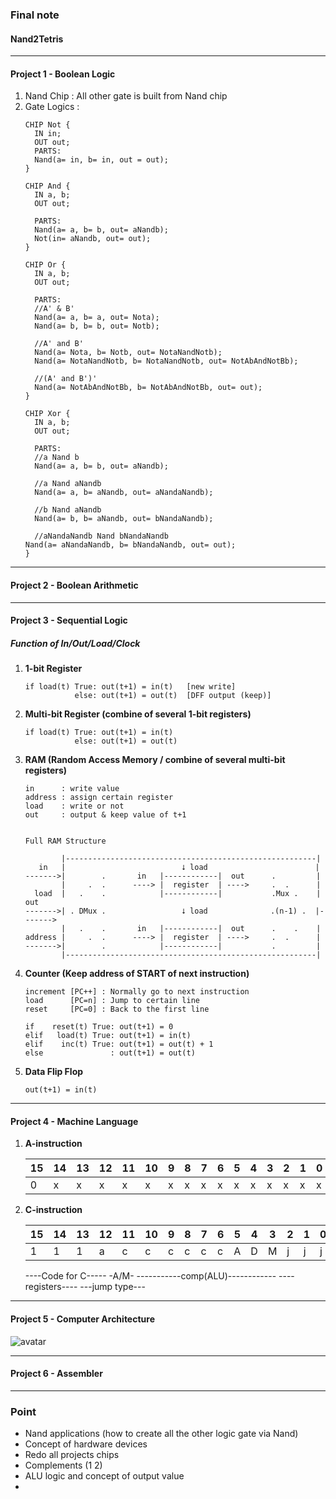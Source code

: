 ### Final note
#### Nand2Tetris

---
#### Project 1 - Boolean Logic
 1. Nand Chip : All other gate is built from Nand chip
 2. Gate Logics :
     ```
     CHIP Not {
       IN in;
       OUT out;
       PARTS: 
       Nand(a= in, b= in, out = out);
     }

     CHIP And {
       IN a, b;
       OUT out;

       PARTS:
       Nand(a= a, b= b, out= aNandb);
       Not(in= aNandb, out= out);
     }

     CHIP Or {
       IN a, b;
       OUT out;

       PARTS:
       //A' & B'
       Nand(a= a, b= a, out= Nota);
       Nand(a= b, b= b, out= Notb);

       //A' and B'
       Nand(a= Nota, b= Notb, out= NotaNandNotb);
       Nand(a= NotaNandNotb, b= NotaNandNotb, out= NotAbAndNotBb);

       //(A' and B')'
       Nand(a= NotAbAndNotBb, b= NotAbAndNotBb, out= out);
     }

     CHIP Xor {
       IN a, b;
       OUT out;

       PARTS:
       //a Nand b
       Nand(a= a, b= b, out= aNandb);

       //a Nand aNandb
       Nand(a= a, b= aNandb, out= aNandaNandb);

       //b Nand aNandb
       Nand(a= b, b= aNandb, out= bNandaNandb);

       //aNandaNandb Nand bNandaNandb
     Nand(a= aNandaNandb, b= bNandaNandb, out= out);
     }
     
     ```
     


---
#### Project 2 - Boolean Arithmetic

---
#### Project 3 - Sequential Logic

##### Function of In/Out/Load/Clock
 1. **1-bit Register**
     ```
     if load(t) True: out(t+1) = in(t)   [new write] 
                else: out(t+1) = out(t)  [DFF output (keep)]
     ```
 2. **Multi-bit Register (combine of several 1-bit registers)**  
     ```
     if load(t) True: out(t+1) = in(t)  
                else: out(t+1) = out(t)
     ```
 3. **RAM (Random Access Memory / combine of several multi-bit registers)**
     ``` 
     in      : write value
     address : assign certain register
     load    : write or not
     out     : output & keep value of t+1


     Full RAM Structure

             |--------------------------------------------------------|
        in   |                          ⭣ load                        |
     ------->|        .       in   |------------|  out      .         |
             |     .  .      ----> |  register  | ---->     .  .      |
       load  |   .    .            |------------|           .Mux .    |   out
     ------->| . DMux .                 ⭣ load              .(n-1) .  |------->
             |   .    .       in   |------------|  out      .    .    |
     address |     .  .      ----> |  register  | ---->     .  .      |
     ------->|        .            |------------|           .         |
             |--------------------------------------------------------|

     ```
 4. **Counter (Keep address of START of next instruction)**
    ```
    increment [PC++] : Normally go to next instruction
    load      [PC=n] : Jump to certain line
    reset     [PC=0] : Back to the first line

    if    reset(t) True: out(t+1) = 0
    elif   load(t) True: out(t+1) = in(t)
    elif    inc(t) True: out(t+1) = out(t) + 1
    else               : out(t+1) = out(t)
    ```

 5. **Data Flip Flop**
    ```
    out(t+1) = in(t)
    ```
---    
#### Project 4 - Machine Language

 1. **A-instruction**
    
     |15 |14 |13 |12 |11 |10 | 9 | 8 | 7 | 6 | 5 | 4 | 3 | 2 | 1 | 0 |
     |---|---|---|---|---|---|---|---|---|---|---|---|---|---|---|---|
     | 0 | x | x | x | x | x | x | x | x | x | x | x | x | x | x | x |
    
 2. **C-instruction**
    
     |15 |14 |13 |12 |11 |10 | 9 | 8 | 7 | 6 | 5 | 4 | 3 | 2 | 1 | 0 |
     |---|---|---|---|---|---|---|---|---|---|---|---|---|---|---|---|
     | 1 | 1 | 1 | a | c | c | c | c | c | c | A | D | M | j | j | j |
    
     ----Code for C----- -A/M- -----------comp(ALU)------------ ----registers---- ---jump type---   


---
#### Project 5 - Computer Architecture
![avatar](https://courses.cs.washington.edu/courses/cse390b/22wi/readings/images/hack_cpu.png)

---
#### Project 6 - Assembler




---

### Point 
 - Nand applications (how to create all the other logic gate via Nand)
 - Concept of hardware devices
 - Redo all projects chips
 - Complements (1 2)
 - ALU logic and concept of output value
 - 
